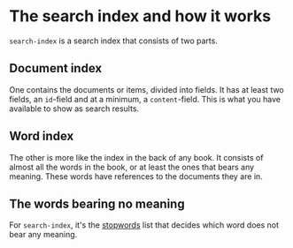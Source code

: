 # The search index and how it works

`search-index` is a search index that consists of two parts. 

## Document index
One contains the documents or items, divided into fields. It has at least two fields, an `id`-field and at a minimum, a `content`-field. This is what you have available to show as search results.

## Word index
The other is more like the index in the back of any book. It consists of almost all the words in the book, or at least the ones that bears any meaning. These words have references to the documents they are in.

## The words bearing no meaning
For `search-index`, it's the [stopwords](/doc/reference/stopwords.md) list that decides which word does not bear any meaning.